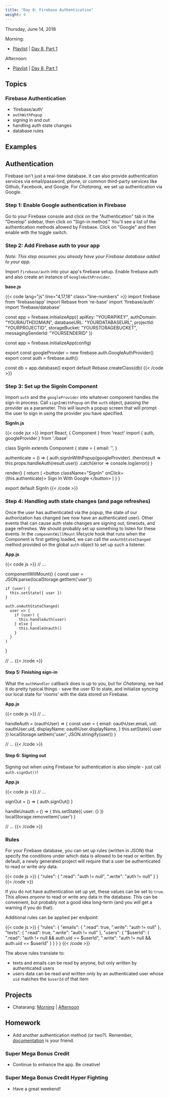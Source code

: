 ```yaml
---
title: "Day 8: Firebase Authentication"
weight: 4
---
```


<date>Thursday, June 14, 2018</date>

Morning:

* [Playlist](https://www.youtube.com/watch?v=AxtgfBl_yIw&list=PLuT2TqJuwaY-wZ8GKN0bjgCwNVf1WpEGp) | [Day 8, Part 1](https://www.youtube.com/watch?v=KhLMefiLrpM&list=PLuT2TqJuwaY-wZ8GKN0bjgCwNVf1WpEGp&index=97)

Afternoon:

* [Playlist](https://www.youtube.com/watch?v=GOQvgEk9IBM&list=PLuT2TqJuwaY90mQ7meSdhHMX6FbfCaLNA) | [Day 8, Part 1](https://www.youtube.com/watch?v=FGWi2B7jWKM&index=102&list=PLuT2TqJuwaY90mQ7meSdhHMX6FbfCaLNA)

## Topics

### Firebase Authentication

* 'firebase/auth'
* `authWithPopup`
* signing in and out
* handling auth state changes
* database rules

## Examples

## Authentication

Firebase isn't just a real-time database.  It can also provide authentication services via email/password, phone, or common third-party services like Github, Facebook, and Google. For _Chatarang_, we set up authentication via Google.

### Step 1: Enable Google authentication in Firebase

Go to your Firebase console and click on the "Authentication" tab in the "Develop" sidebar, then click on "Sign-in method."  You'll see a list of the authentication methods allowed by Firebase. Click on "Google" and then enable with the toggle switch.

### Step 2: Add Firebase auth to your app

_Note: This step assumes you already have your Firebase database added to your app._ 

Import `firebase/auth` into your app's firebase setup.  Enable firebase auth and also create an instance of `GoogleAuthProvider`.

**base.js**

{{< code lang="js" line="4,17,18" class="line-numbers" >}}
import firebase from 'firebase/app'
import Rebase from 're-base'
import 'firebase/auth'
import 'firebase/database'

const app = firebase.initializeApp({
  apiKey: "YOURAPIKEY",
  authDomain: "YOURAUTHDOMAIN",
  databaseURL: "YOURDATABASEURL",
  projectId: "YOURPROJECTID",
  storageBucket: "YOURSTORAGEBUCKET",
  messagingSenderId: "YOURSENDERID"
})

const app = firebase.initializeApp(config)

export const googleProvider = new firebase.auth.GoogleAuthProvider()
export const auth = firebase.auth()

const db = app.database()
export default Rebase.createClass(db)
{{< /code >}}

### Step 3: Set up the SignIn Component

Import `auth` and the `googleProvider` into whatever component handles the sign-in process. Call `signInWithPopup` on the `auth` object, passing the provider as a parameter. This will launch a popup screen that will prompt the user to sign in using the provider you have specified.

**SignIn.js**

{{< code jsx >}}
import React, { Component } from 'react'
import { auth, googleProvider } from './base'

class SignIn extends Component {
  state = {
    email: '',
  }

  authenticate = () => {
    auth.signInWithPopup(googleProvider)
      .then(result => this.props.handleAuth(result.user))
      .catch(error => console.log(error))
  }

  render() {
    return (
      &lt;button className="SignIn" onClick={this.authenticate}&gt;
        Sign In With Google
      &lt;/button&gt;
    )
  }
}

export default SignIn
{{< /code >}}

### Step 4: Handling auth state changes (and page refreshes)

Once the user has authenticated via the popup, the state of our authorization has changed (we now have an authenticated user). Other events that can cause auth state changes are signing out, timeouts, and page refreshes.  We should probably set up something to listen for these events.  In the `componentWillMount` lifecycle hook that runs when the Component is first getting loaded, we can call the `onAuthStateChanged` method provided on the global `auth` object to set up such a listener.

**App.js**

{{< code js >}}
// ...

componentWillMount() {
    const user = JSON.parse(localStorage.getItem('user'))

    if (user) {
      this.setState({ user })
    }

    auth.onAuthStateChanged(
      user => {
        if (user) {
          this.handleAuth(user)
        } else {
          this.handleUnauth()
        }
      }
    )
  }

// ...
{{< /code >}}

#### Step 5: Finishing sign-in

What the `authHandler` callback does is up to you, but for _Chatarang_, we had it do pretty typical things - save the user ID to state, and initialize syncing our local state for 'rooms' with the data stored on Firebase.

**App.js**

{{< code js >}}
// ...

handleAuth = (oauthUser) => {
    const user = {
      email: oauthUser.email,
      uid: oauthUser.uid,
      displayName: oauthUser.displayName,
    }
    this.setState({ user })
    localStorage.setItem('user', JSON.stringify(user))
  }

// ...
{{< /code >}}

#### Step 6: Signing out

Signing out when using Firebase for authentication is also simple - just call `auth.signOut()`!

**App.js**

{{< code js >}}
// ...

 signOut = () => {
    auth.signOut()
  }

  handleUnauth = () => {
    this.setState({ user: {} })
    localStorage.removeItem('user')
  }

// ...
{{< /code >}}

### Rules

For your Firebase database, you can set up rules (written in JSON) that specify the conditions under which data is allowed to be read or written.  By default, a newly generated project will require that a user be authenticated to read or write _any_ data.

{{< code js >}}
{
  "rules": {
    ".read": "auth != null",
    ".write": "auth != null"
  }
}
{{< /code >}}

If you do not have authentication set up yet, these values can be set to `true`.  This allows _anyone_ to read or write any data in the database.  This can be convenient, but probably not a good idea long-term (and you _will_ get a warning if you do that).

Additional rules can be applied per endpoint:

{{< code js >}}
{
  "rules": {
    "emails": {
      ".read": true,
      ".write": "auth != null"
    },
    "texts": {
      ".read": true,
      ".write": "auth != null"
    },
    "users": {
      "$userId": {
        ".read": "auth != null && auth.uid == $userId",
        ".write": "auth != null && auth.uid == $userId"
      }
    }
  }
}
{{< /code >}}

The above rules translate to:

* texts and emails can be read by anyone, but only written by authenticated users
* users data can be read and written only by an authenticated user whose `uid` matches the `$userId` of that item

## Projects

* Chatarang: [Morning](https://github.com/xtbc18s2/chatarang) | [Afternoon](https://github.com/xtbc18s2/chatarang/tree/afternoon)

## Homework

* Add another authentication method (or two?). Remember, [documentation](https://firebase.google.com/docs/auth/web/manage-users#get_the_currently_signed_in_user) is your friend.

### Super Mega Bonus Credit

* Continue to enhance the app. Be creative!

### Super Mega Bonus Credit Hyper Fighting

* Have a great weekend!
